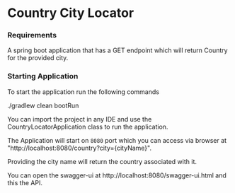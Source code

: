 # Country City Locator

### Requirements
A spring boot application that has a GET endpoint which will return Country for the provided city.

### Starting Application
To start the application run the following commands 

./gradlew clean bootRun


You can import the project in any IDE and use the CountryLocatorApplication class to run the application.

The Application will start on `8080` port which you can access via browser at "http://localhost:8080/country?city={cityName}".

Providing the city name will return the country associated with it.

You can open the swagger-ui at http://localhost:8080/swagger-ui.html and this the API.
